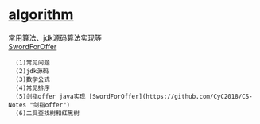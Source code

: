 # [algorithm](https://leetcode.com/problemset/all/)
  常用算法、jdk源码算法实现等  
  [SwordForOffer](https://github.com/CyC2018/CS-Notes "剑指offer")
  

```
  (1)常见问题
  (2)jdk源码
  (3)数学公式
  (4)常见排序
  (5)剑指offer java实现 [SwordForOffer](https://github.com/CyC2018/CS-Notes "剑指offer")
  (6)二叉查找树和红黑树
```

